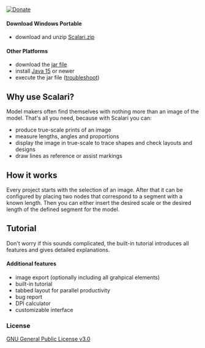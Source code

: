 [![Donate](https://img.shields.io/badge/Donate-PayPal-green.svg)](https://www.paypal.com/donate?hosted_button_id=749FB8DD5PZ8S)

#### Download Windows Portable
- download and unzip [Scalari.zip](https://www.dropbox.com/s/ac0h683ifh448fu/Scalari%201.0.zip?dl=1)

#### Other Platforms
- download the [jar file](Scalari%201.0.jar)
- install [Java 15](https://www.oracle.com/java/technologies/javase-jdk15-downloads.html) or newer
- execute the jar file ([troubleshoot](https://thegeekpage.com/unable-to-run-jar-files-in-windows-10-heres-the-solution/))

## Why use Scalari?
Model makers often find themselves with nothing more than an image of the model.
That's all you need, because with Scalari you can:
- produce true-scale prints of an image
- measure lengths, angles and proportions
- display the image in true-scale to trace shapes and check layouts and designs
- draw lines as reference or assist markings

## How it works
Every project starts with the selection of an image. After that it can be configured by placing two nodes that correspond to a segment with a known length.
Then you can either insert the desired scale or the desired length of the defined segment for the model.

## Tutorial
Don't worry if this sounds complicated, the built-in tutorial introduces all features and gives detailed explanations.

#### Additional features
- image export (optionally including all grahpical elements)
- built-in tutorial
- tabbed layout for parallel productivity
- bug report
- DPI calculator
- customizable interface

### License
[GNU General Public License v3.0](LICENSE)
